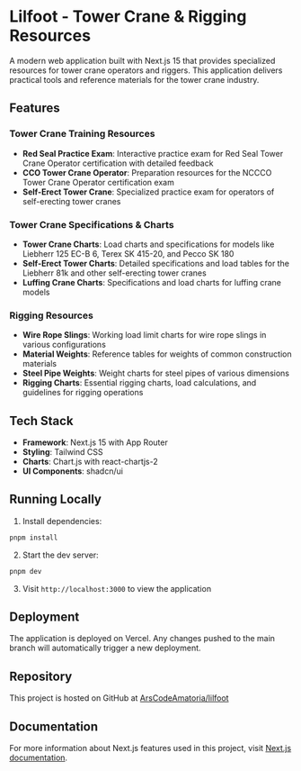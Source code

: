 # Lilfoot - Tower Crane & Rigging Resources

A modern web application built with Next.js 15 that provides specialized resources for tower crane operators and riggers. This application delivers practical tools and reference materials for the tower crane industry.

## Features

### Tower Crane Training Resources
- **Red Seal Practice Exam**: Interactive practice exam for Red Seal Tower Crane Operator certification with detailed feedback
- **CCO Tower Crane Operator**: Preparation resources for the NCCCO Tower Crane Operator certification exam
- **Self-Erect Tower Crane**: Specialized practice exam for operators of self-erecting tower cranes

### Tower Crane Specifications & Charts
- **Tower Crane Charts**: Load charts and specifications for models like Liebherr 125 EC-B 6, Terex SK 415-20, and Pecco SK 180
- **Self-Erect Tower Charts**: Detailed specifications and load tables for the Liebherr 81k and other self-erecting tower cranes
- **Luffing Crane Charts**: Specifications and load charts for luffing crane models

### Rigging Resources
- **Wire Rope Slings**: Working load limit charts for wire rope slings in various configurations
- **Material Weights**: Reference tables for weights of common construction materials
- **Steel Pipe Weights**: Weight charts for steel pipes of various dimensions
- **Rigging Charts**: Essential rigging charts, load calculations, and guidelines for rigging operations

## Tech Stack

- **Framework**: Next.js 15 with App Router
- **Styling**: Tailwind CSS
- **Charts**: Chart.js with react-chartjs-2
- **UI Components**: shadcn/ui

## Running Locally

1. Install dependencies:

```sh
pnpm install
```

2. Start the dev server:

```sh
pnpm dev
```

3. Visit `http://localhost:3000` to view the application

## Deployment

The application is deployed on Vercel. Any changes pushed to the main branch will automatically trigger a new deployment.

## Repository

This project is hosted on GitHub at [ArsCodeAmatoria/lilfoot](https://github.com/ArsCodeAmatoria/lilfoot)

## Documentation

For more information about Next.js features used in this project, visit [Next.js documentation](https://nextjs.org/docs).
